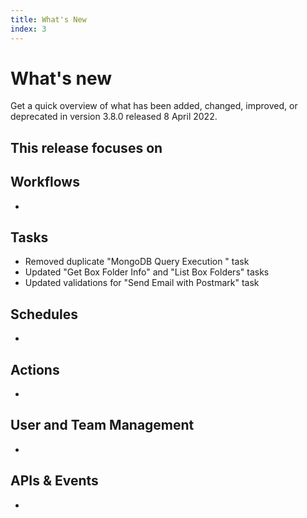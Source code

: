 ```yaml
---
title: What's New
index: 3
---
```


# What's new

Get a quick overview of what has been added, changed, improved, or deprecated in version 3.8.0 released 8 April 2022.

This release focuses on
- 

## Workflows

- 

## Tasks

- Removed duplicate "MongoDB Query Execution " task
- Updated "Get Box Folder Info" and "List Box Folders" tasks
- Updated validations for "Send Email with Postmark" task

## Schedules

- 

## Actions

- 

## User and Team Management

-

## APIs & Events

- 
